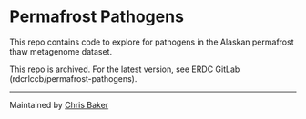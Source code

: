 # Permafrost Pathogens

This repo contains code to explore for pathogens in the Alaskan permafrost thaw metagenome dataset.

This repo is archived. For the latest version, see ERDC GitLab (rdcrlccb/permafrost-pathogens).

---

Maintained by [Chris Baker](https://github.com/bakerccm)
